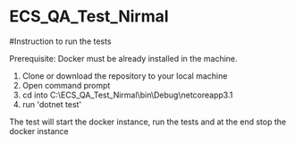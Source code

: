 # ECS_QA_Test_Nirmal<br />

#Instruction to run the tests<br />

Prerequisite: Docker must be already installed in the machine.

1. Clone or download the repository to your local machine<br />
2. Open command prompt <br />
3. cd into C:<yourlocal path>\ECS_QA_Test_Nirmal\bin\Debug\netcoreapp3.1<br />
4. run 'dotnet test'

The test will start the docker instance, run the tests and at the end stop the docker instance


